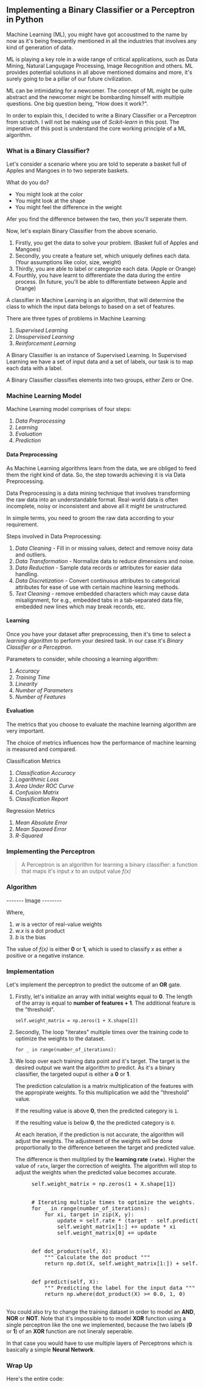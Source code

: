 ## Implementing a Binary Classifier or a Perceptron in Python

Machine Learning (ML), you might have got accoustmed to the name by now as it's being frequently mentioned in all the industries that involves any kind of generation of data. 

ML is playing a key role in a wide range of critical applications, such as Data Mining, Natural Langugage Processing, Image Recognition and others. ML provides potential solutions in all above mentioned domains and more, it's surely going to be a pillar of our future civilization. 

ML can be intimidating for a newcomer. The concept of ML might be quite abstract and the newcomer might be bombarding himself with multiple questions. One big question being, "How does it work?".

In order to explain this, I decided to write a Binary Classifier or a Perceptron from scratch. I will not be making use of *Scikit-learn* in this post. The imperative of this post is understand the core working principle of a ML algorithm.

### What is a Binary Classifier?

Let's consider a scenario where you are told to seperate a basket full of Apples and Mangoes in to two seperate baskets.

What do you do?
-   You might look at the color
-   You might look at the shape
-   You might feel the difference in the weight 

Afer you find the difference between the two, then you'll seperate them.

Now, let's explain Binary Classifier from the above scenario.

1. Firstly, you get the data to solve your problem. (Basket full of Apples and Mangoes)
2. Secondly, you create a feature set, which uniquely defines each data. (Your assumptions like color, size, weight)
3. Thirdly, you are able to label or categorize each data. (Apple or Orange)
4. Fourthly, you have learnt to differentiate the data during the entire process. (In future, you'll be able to differentiate between Apple and Orange)

A classifier in Machine Learning is an algorithm, that will determine the class to which the input data belongs to based on a set of features.

There are three types of problems in Machine Learning:
1. *Supervised Learning*
2. *Unsupervised Learning*
3. *Reinforcement Learning*

A Binary Classifier is an instance of Supervised Learning. In Supervised Learning we have a set of input data and a set of labels, our task is to map each data with a label. 

A Binary Classifier classifies elements into two groups, either Zero or One.

### Machine Learning Model

Machine Learning model comprises of four steps:
1. *Data Preprocessing*
2. *Learning*
3. *Evaluation*
4. *Prediction*

#### Data Preprocessing

As Machine Learning algorithms learn from the data, we are obliged to feed them the right kind of data. So, the step towards achieving it is via Data Preprocessing.

Data Preprocessing is a data mining technique that involves transforming the raw data into an understandable format. Real-world data is often incomplete, noisy or inconsistent and above all it might be unstructured.

In simple terms, you need to groom the raw data according to your requirement.

Steps involved in Data Preprocessing:
1. *Data Cleaning* - Fill in or missing values, detect and remove noisy data and outliers.
2. *Data Transformation* - Normalize data to reduce dimensions and noise.
3. *Data Reduction* - Sample data records or attributes for easier data handling.
4. *Data Discretization* - Convert continuous attributes to categorical attributes for ease of use with certain machine learning methods.
5. *Text Cleaning* - remove embedded characters which may cause data misalignment, for e.g., embedded tabs in a tab-separated data file, embedded new lines which may break records, etc.

#### Learning 

Once you have your dataset after preprocessing, then it's time to select a *learning algorithm* to perform your desired task. In our case it's *Binary Classifier or a Perceptron*. 

Parameters to consider, while choosing a learning algorithm:
1. *Accuracy*
2. *Training Time*
3. *Linearity*
4. *Number of Parameters*
5. *Number of Features*

#### Evaluation

The metrics that you choose to evaluate the machine learning algorithm are very important.

The choice of metrics influences how the performance of machine learning is measured and compared. 

Classification Metrics
1. *Classification Accuracy*
2. *Logarithmic Loss*
3. *Area Under ROC Curve*
4. *Confusion Matrix*
5. *Classification Report*

Regression Metrics
1. *Mean Absolute Error*
2. *Mean Squared Error*
3. *R-Squared*

### Implementing the Perceptron


> A Perceptron is an algorithm for learning a binary classifier: a function that maps it's input *x* to an output value *f(x)* 

### Algorithm 

------- Image --------

Where, 
1. *w* is a vector of real-value weights 
2. *w.x* is a dot product
3. *b* is the bias 

The value of *f(x)* is either **0** or **1**, which is used to classify *x* as either a positive or a negative instance. 


### Implementation

Let's implement the perceptron to predict the outcome of an **OR** gate. 


1. Firstly, let's initialize an array with initial weights equal to **0**. The length of the array is equal to **number of features + 1**. The additional feature is the "threshold". 

    <pre><code>self.weight_matrix = np.zeros(1 + X.shape[1])</code></pre>

2. Secondly, The loop "iterates" multiple times over the training code to optimize the weights to the dataset.

    <pre><code>for _ in range(number_of_iterations):</code></pre>
    
3. We loop over each training data point and it's target. The target is the desired output we want the algorithm to predict. As it's a binary classifier, the targeted ouput is either a **0** or **1**.

    The prediction calculation is a matrix multiplication of the features with the appropirate weights. To this multiplication we add the "threshold" value. 
    
    If the resulting value is above **0**, then the predicted category is <code>1</code>. 
    
    If the resulting value is below **0**, the the predicted category is <code>0</code>.
    
    At each iteration, if the prediction is not accurate, the algorithm will adjust the weights. The adjustment of the weights will be done proportionally to the difference between the target and predicted value. 
    
    The difference is then mulitplied by the **learning rate <code>(rate)</code>**. Higher the value of <code>rate</code>, larger the correction of weights. The algorithm will stop to adjust the weights when the predicted value becomes accurate.
        
    <pre>
        self.weight_matrix = np.zeros(1 + X.shape[1])
        <br>
        # Iterating multiple times to optimize the weights.
        for _ in range(number_of_iterations):
            for xi, target in zip(X, y):
                update = self.rate * (target - self.predict(xi))
                self.weight_matrix[1:] += update * xi
                self.weight_matrix[0] += update
        <br>
        def dot_product(self, X):
            """ Calculate the dot product """
            return np.dot(X, self.weight_matrix[1:]) + self.weight_matrix[0]
        <br>
        def predict(self, X):
            """ Predicting the label for the input data """
            return np.where(dot_product(X) >= 0.0, 1, 0)
    </pre>

You could also try to change the training dataset in order to model an **AND**, **NOR** or **NOT**. Note that it's impossible to to model **XOR** function using a single perceptron like the one we implemented, because the two labels (**0** or **1**) of an **XOR** function are not lineraly seperable. 

In that case you would have to use multiple layers of Perceptrons which is basically a simple **Neural Network**.

### Wrap Up

Here's the entire code:

<script src="https://gist.github.com/maheshkkumar/e8352426a2c803b610283158aedd0b76.js"></script>



